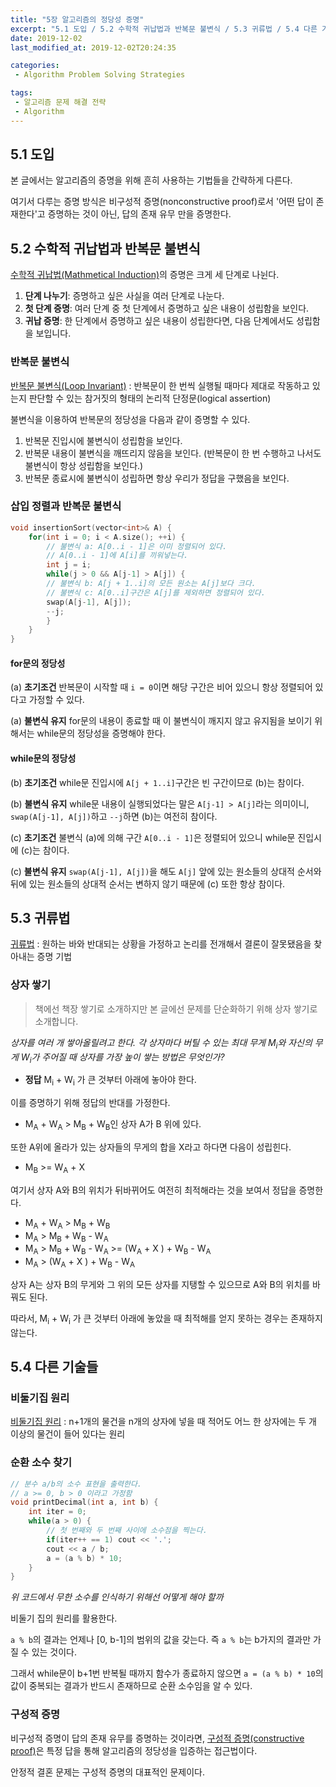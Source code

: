 ```yaml
---
title: "5장 알고리즘의 정당성 증명"
excerpt: "5.1 도입 / 5.2 수학적 귀납법과 반복문 불변식 / 5.3 귀류법 / 5.4 다른 기술들"
date: 2019-12-02
last_modified_at: 2019-12-02T20:24:35

categories:
 - Algorithm Problem Solving Strategies

tags:
 - 알고리즘 문제 해결 전략
 - Algorithm
---
```


## 5.1 도입
본 글에서는 알고리즘의 증명을 위해 흔히 사용하는 기법들을 간략하게 다른다.

여기서 다루는 증명 방식은 비구성적 증명(nonconstructive proof)로서 '어떤 답이 존재한다'고 증명하는 것이 아닌, 답의 존재 유무 만을 증명한다.


## 5.2 수학적 귀납법과 반복문 불변식
[수학적 귀납법(Mathmetical Induction)](https://ko.wikipedia.org/wiki/수학적_귀납법#정의 "https://ko.wikipedia.org/wiki/수학적_귀납법#정의")의 증명은 크게 세 단계로 나뉜다.
1. **단계 나누기**: 증명하고 싶은 사실을 여러 단계로 나눈다.
1. **첫 단계 증명**: 여러 단계 중 첫 단계에서 증명하고 싶은 내용이 성립함을 보인다.
1. **귀납 증명**: 한 단계에서 증명하고 싶은 내용이 성립한다면, 다음 단계에서도 성립함을 보입니다.

### 반복문 불변식
[반복문 불변식(Loop Invariant)](https://en.wikipedia.org/wiki/Loop_invariant "https://en.wikipedia.org/wiki/Loop_invariant")
: 반복문이 한 번씩 실행될 때마다 제대로 작동하고 있는지 판단할 수 있는 참거짓의 형태의 논리적 단정문(logical assertion)

불변식을 이용하여 반복문의 정당성을 다음과 같이 증명할 수 있다.
1. 반복문 진입시에 불변식이 성립함을 보인다.
1. 반복문 내용이 불변식을 깨뜨리지 않음을 보인다. (반복문이 한 번 수행하고 나서도 불변식이 항상 성립함을 보인다.)
1. 반복문 종료시에 불변식이 성립하면 항상 우리가 정답을 구했음을 보인다.

### 삽입 정렬과 반복문 불변식
```cpp
void insertionSort(vector<int>& A) {
    for(int i = 0; i < A.size(); ++i) {
        // 불변식 a: A[0..i - 1]은 이미 정렬되어 있다.
        // A[0..i - 1]에 A[i]를 끼워넣는다.
        int j = i;
        while(j > 0 && A[j-1] > A[j]) {
        // 불변식 b: A[j + 1..i]의 모든 원소는 A[j]보다 크다.
        // 불변식 c: A[0..i]구간은 A[j]를 제외하면 정렬되어 있다.
        swap(A[j-1], A[j]);
        --j;
        }
    }
}
```

#### for문의 정당성
(a) **초기조건** 반복문이 시작할 때 `i = 0`이면 해당 구간은 비어 있으니 항상 정렬되어 있다고 가정할 수 있다.

(a) **불변식 유지** for문의 내용이 종료할 때 이 불변식이 깨지지 않고 유지됨을 보이기 위해서는 while문의 정당성을 증명해야 한다.

#### while문의 정당성
(b) **초기조건** while문 진입시에 `A[j + 1..i]`구간은 빈 구간이므로 (b)는 참이다.

(b) **불변식 유지** while문 내용이 실행되었다는 말은 `A[j-1] > A[j]`라는 의미이니, `swap(A[j-1], A[j])`하고 `--j`하면 (b)는 여전히 참이다.

(c) **초기조건** 불변식 (a)에 의해 구간 `A[0..i - 1]`은 정렬되어 있으니 while문 진입시에 (c)는 참이다.

(c) **불변식 유지** `swap(A[j-1], A[j])`을 해도 `A[j]` 앞에 있는 원소들의 상대적 순서와 뒤에 있는 원소들의 상대적 순서는 변하지 않기 때문에 (c) 또한 항상 참이다.


## 5.3 귀류법
[귀류법](https://ko.wikipedia.org/wiki/귀류법#수학의_귀류법 "https://ko.wikipedia.org/wiki/귀류법#수학의_귀류법")
: 원하는 바와 반대되는 상황을 가정하고 논리를 전개해서 결론이 잘못됐음을 찾아내는 증명 기법

### 상자 쌓기
> 책에선 책장 쌓기로 소개하지만 본 글에선 문제를 단순화하기 위해 상자 쌓기로 소개합니다.

*상자를 여러 개 쌓아올릴려고 한다. 각 상자마다 버틸 수 있는 최대 무게 M<sub>i</sub>와 자신의 무게 W<sub>i</sub>가 주어질 때 상자를 가장 높이 쌓는 방법은 무엇인가?*

- **정답** M<sub>i</sub> + W<sub>i</sub> 가 큰 것부터 아래에 놓아야 한다.

이를 증명하기 위해 정답의 반대를 가정한다.

- M<sub>A</sub> + W<sub>A</sub> > M<sub>B</sub> + W<sub>B</sub>인 상자 A가 B 위에 있다.

또한 A위에 올라가 있는 상자들의 무게의 합을 X라고 하다면 다음이 성립힌다.
- M<sub>B</sub> >= W<sub>A</sub> + X

여기서 상자 A와 B의 위치가 뒤바뀌어도 여전히 최적해라는 것을 보여서 정답을 증명한다.

- M<sub>A</sub> + W<sub>A</sub> > M<sub>B</sub> + W<sub>B</sub>
- M<sub>A</sub> > M<sub>B</sub> + W<sub>B</sub> - W<sub>A</sub>
- M<sub>A</sub> > M<sub>B</sub> + W<sub>B</sub> - W<sub>A</sub> >= (W<sub>A</sub> + X ) + W<sub>B</sub> - W<sub>A</sub>
- M<sub>A</sub> > (W<sub>A</sub> + X ) + W<sub>B</sub> - W<sub>A</sub>

상자 A는 상자 B의 무게와 그 위의 모든 상자를 지탱할 수 있으므로 A와 B의 위치를 바꿔도 된다.

따라서, M<sub>i</sub> + W<sub>i</sub> 가 큰 것부터 아래에 놓았을 때 최적해를 얻지 못하는 경우는 존재하지 않는다.


## 5.4 다른 기술들
### 비둘기집 원리
[비둘기집 원리](https://en.wikipedia.org/wiki/Pigeonhole_principle "https://en.wikipedia.org/wiki/Pigeonhole_principle")
: n+1개의 물건을 n개의 상자에 넣을 때 적어도 어느 한 상자에는 두 개 이상의 물건이 들어 있다는 원리

### 순환 소수 찾기
```cpp
// 분수 a/b의 소수 표현을 출력한다.
// a >= 0, b > 0 이라고 가정함
void printDecimal(int a, int b) {
    int iter = 0;
    while(a > 0) {
        // 첫 번째와 두 번째 사이에 소수점을 찍는다.
        if(iter++ == 1) cout << '.';
        cout << a / b;
        a = (a % b) * 10;
    }
}
```

_위 코드에서 무한 소수를 인식하기 위해선 어떻게 해야 할까_

비둘기 집의 원리를 활용한다.

`a % b`의 결과는 언제나 [0, b-1]의 범위의 값을 갖는다. 즉 `a % b`는 b가지의 결과만 가질 수 있는 것이다.

그래서 while문이 b+1번 반복될 때까지 함수가 종료하지 않으면 `a = (a % b) * 10`의 값이 중복되는 결과가 반드시 존재하므로 순환 소수임을 알 수 있다.


### 구성적 증명
비구성적 증명이 답의 존재 유무를 증명하는 것이라면, [구성적 증명(constructive proof)](https://ko.wikipedia.org/wiki/구성적_증명 "https://ko.wikipedia.org/wiki/구성적_증명")은 특정 답을 통해 알고리즘의 정당성을 입증하는 접근법이다.

안정적 결혼 문제는 구성적 증명의 대표적인 문제이다.

